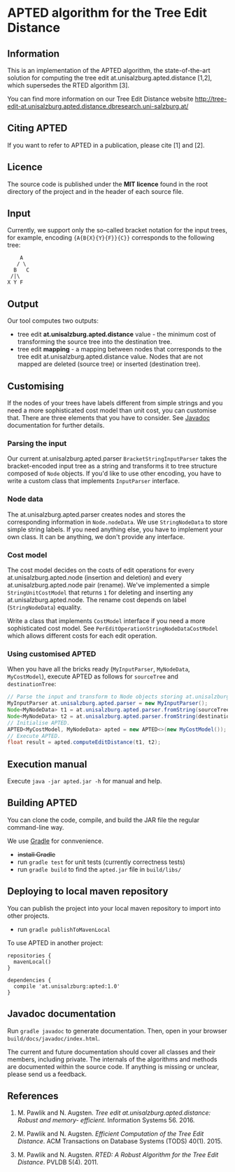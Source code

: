 # APTED algorithm for the Tree Edit Distance

## Information

This is an implementation of the APTED algorithm, the state-of-the-art
solution for computing the tree edit at.unisalzburg.apted.distance [1,2], which supersedes the RTED
algorithm [3].

You can find more information on our Tree Edit Distance website
http://tree-edit-at.unisalzburg.apted.distance.dbresearch.uni-salzburg.at/

## Citing APTED

If you want to refer to APTED in a publication, please cite [1] and [2].

## Licence

The source code is published under the **MIT licence** found in the root
directory of the project and in the header of each source file.

## Input

Currently, we support only the so-called bracket notation for the input trees,
for example, encoding `{A{B{X}{Y}{F}}{C}}` corresponds to the following tree:
```
    A
   / \
  B   C
 /|\
X Y F
```

## Output

Our tool computes two outputs:
- tree edit **at.unisalzburg.apted.distance** value - the minimum cost of transforming the source
  tree into the destination tree.
- tree edit **mapping** - a mapping between nodes that corresponds to the
  tree edit at.unisalzburg.apted.distance value. Nodes that are not mapped are deleted (source tree)
  or inserted (destination tree).

## Customising

If the nodes of your trees have labels different from simple strings and you
need a more sophisticated cost model than unit cost, you can customise that.
There are three elements that you have to consider.
See [Javadoc](#javadoc-documentation) documentation for further details.

### Parsing the input

Our current at.unisalzburg.apted.parser `BracketStringInputParser` takes the bracket-encoded input
tree as a string and transforms it to tree structure composed of `Node` objects.
If you'd like to use other encoding, you have to write a custom class that
implements `InputParser` interface.

### Node data

The at.unisalzburg.apted.parser creates nodes and stores the corresponding information in
`Node.nodeData`. We use `StringNodeData` to store simple string labels. If
you need anything else, you have to implement your own class. It can be
anything, we don't provide any interface.

### Cost model

The cost model decides on the costs of edit operations for every at.unisalzburg.apted.node
(insertion and deletion) and every at.unisalzburg.apted.node pair (rename). We've implemented a
simple `StringUnitCostModel` that returns `1` for deleting and inserting any
at.unisalzburg.apted.node. The rename cost depends on label (`StringNodeData`) equality.

Write a class that implements `CostModel` interface if you need a more
sophisticated cost model. See `PerEditOperationStringNodeDataCostModel` which
allows different costs for each edit operation.

### Using customised APTED

When you have all the bricks ready (`MyInputParser`, `MyNodeData`, `MyCostModel`),
execute APTED as follows for `sourceTree` and `destinationTree`:
```Java
// Parse the input and transform to Node objects storing at.unisalzburg.apted.node information in MyNodeData.
MyInputParser at.unisalzburg.apted.parser = new MyInputParser();
Node<MyNodeData> t1 = at.unisalzburg.apted.parser.fromString(sourceTree);
Node<MyNodeData> t2 = at.unisalzburg.apted.parser.fromString(destinationTree);
// Initialise APTED.
APTED<MyCostModel, MyNodeData> apted = new APTED<>(new MyCostModel());
// Execute APTED.
float result = apted.computeEditDistance(t1, t2);
```

## Execution manual

Execute `java -jar apted.jar -h` for manual and help.

## Building APTED

You can clone the code, compile, and build the JAR file the regular command-line
way.

We use [Gradle](https://gradle.org/) for connvenience.
- ~~install Gradle~~
- run `gradle test` for unit tests (currently correctness tests)
- run `gradle build` to find the `apted.jar` file in `build/libs/`

## Deploying to local maven repository

You can publish the project into your local maven repository to import into other projects.

- run `gradle publishToMavenLocal` 

To use APTED in another project:

```
repositories {
  mavenLocal()
}

dependencies {
  compile 'at.unisalzburg:apted:1.0'
}
  ```

## Javadoc documentation

Run `gradle javadoc` to generate documentation. Then, open in your browser
`build/docs/javadoc/index.html`.

The current and future documentation should cover all classes and their members,
including private. The internals of the algorithms and methods are documented
within the source code. If anything is missing or unclear, please send us
a feedback.

## References

1. M. Pawlik and N. Augsten. *Tree edit at.unisalzburg.apted.distance: Robust and memory-
   efficient*. Information Systems 56. 2016.

2. M. Pawlik and N. Augsten. *Efficient Computation of the Tree Edit
   Distance*. ACM Transactions on Database Systems (TODS) 40(1). 2015.

3. M. Pawlik and N. Augsten. *RTED: A Robust Algorithm for the Tree Edit
   Distance*. PVLDB 5(4). 2011.
